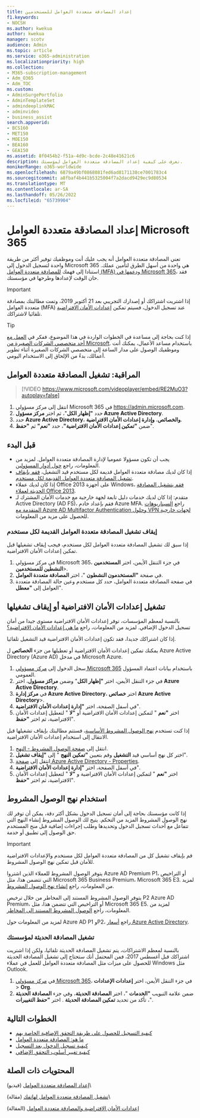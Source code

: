 ```yaml
---
title: إعداد المصادقة متعددة العوامل للمستخدمين
f1.keywords:
- NOCSH
ms.author: kwekua
author: kwekua
manager: scotv
audience: Admin
ms.topic: article
ms.service: o365-administration
ms.localizationpriority: high
ms.collection:
- M365-subscription-management
- Adm_O365
- Adm_TOC
ms.custom:
- AdminSurgePortfolio
- AdminTemplateSet
- admindeeplinkMAC
- adminvideo
- business_assist
search.appverid:
- BCS160
- MET150
- MOE150
- BEA160
- GEA150
ms.assetid: 8f0454b2-f51a-4d9c-bcde-2c48e41621c6
description: تعرف على كيفية إعداد المصادقة متعددة العوامل لمؤسستك.
monikerRange: o365-worldwide
ms.openlocfilehash: 6879a49bf0868081fed6ad8171138ce7001783c4
ms.sourcegitcommit: a8fbaf4b441b5325004f7a2dacd9429ec9d80534
ms.translationtype: MT
ms.contentlocale: ar-SA
ms.lasthandoff: 05/26/2022
ms.locfileid: "65739904"
---
```

# <a name="set-up-multifactor-authentication-for-microsoft-365"></a>إعداد المصادقة متعددة العوامل Microsoft 365

تعني المصادقة متعددة العوامل أنه يجب عليك أنت وموظفيك توفير أكثر من طريقة واحدة لتسجيل الدخول إلى Microsoft 365 هي واحدة من أسهل الطرق لتأمين عملك. استنادا إلى فهمك [للمصادقة متعددة العوامل (MFA) ودعمها في Microsoft 365](multi-factor-authentication-microsoft-365.md)، فقد حان الوقت لإعدادها وطرحها في مؤسستك. 

> [!IMPORTANT]
> إذا اشتريت اشتراكك أو إصدارك التجريبي بعد 21 أكتوبر 2019، وتمت مطالبتك بمصادقة متعددة العوامل (MFA) عند تسجيل الدخول، فسيتم تمكين [إعدادات الأمان الافتراضية](/azure/active-directory/fundamentals/concept-fundamentals-security-defaults) تلقائيا لاشتراكك.

> [!TIP]
> إذا كنت بحاجة إلى مساعدة في الخطوات الواردة في هذا الموضوع، ففكر في [العمل مع أحد متخصصي الشركات الصغيرة من Microsoft](https://go.microsoft.com/fwlink/?linkid=2186871). باستخدام مساعد الأعمال، يمكنك أنت وموظفيك الوصول على مدار الساعة إلى متخصصي الشركات الصغيرة أثناء تطوير أعمالك، بدءً من الإلحاق إلى الاستخدام اليومي.

## <a name="watch-turn-on-multifactor-authentication"></a>المراقبة: تشغيل المصادقة متعددة العوامل

> [!VIDEO https://www.microsoft.com/videoplayer/embed/RE2MuO3?autoplay=false]

1. انتقل إلى مركز مسؤولي Microsoft 365 في <a href="https://admin.microsoft.com/ " target="_blank">https://admin.microsoft.com</a>.
1. حدد **"إظهار الكل**"، ثم اختر **مركز مسؤول Azure Active Directory**.
1. حدد **Azure Active Directory**، **والخصائص**، **وإدارة إعدادات الأمان الافتراضية**.
1. ضمن **"تمكين إعدادات الأمان الافتراضية"**، حدد **"نعم"** ثم **"حفظ**".

## <a name="before-you-begin"></a>قبل البدء

- يجب أن تكون مسؤولا عموميا لإدارة المصادقة متعددة العوامل. لمزيد من المعلومات، راجع [حول أدوار المسؤولين](../add-users/about-admin-roles.md).
- إذا كان لديك مصادقة متعددة العوامل قديمة لكل مستخدم قيد التشغيل، [فقم بإيقاف تشغيل المصادقة متعددة العوامل القديمة لكل مستخدم](#turn-off-legacy-per-user-mfa).
- إذا كان لديك عملاء Office 2013 على أجهزة Windows، [فقم بتشغيل المصادقة الحديثة لعملاء Office 2013](./enable-modern-authentication.md).
- متقدم: إذا كان لديك خدمات دليل تابعة لجهة خارجية مع خدمات الأمان المشترك لـ Active Directory (AD FS)، فقم بإعداد خادم Azure MFA. راجع [السيناريوهات المتقدمة مع Azure AD Multifactor Authentication وحلول VPN لجهات خارجية](/azure/active-directory/authentication/howto-mfaserver-nps-vpn) للحصول على مزيد من المعلومات.

### <a name="turn-off-legacy-per-user-mfa"></a>إيقاف تشغيل المصادقة متعددة العوامل القديمة لكل مستخدم

إذا سبق لك تشغيل المصادقة متعددة العوامل لكل مستخدم، فيجب إيقاف تشغيلها قبل تمكين إعدادات الأمان الافتراضية.

1. في مركز مسؤولي Microsoft 365، في جزء التنقل الأيمن، اختر **المستخدمين النشطين للمستخدمين**\>.
1. في صفحة **"المستخدمون النشطون** "، اختر **المصادقة متعددة العوامل**.
1. في صفحة المصادقة متعددة العوامل، حدد كل مستخدم وعين حالة المصادقة متعددة العوامل إلى **"معطل**".

## <a name="turn-security-defaults-on-or-off"></a>تشغيل إعدادات الأمان الافتراضية أو إيقاف تشغيلها

بالنسبة لمعظم المؤسسات، توفر إعدادات الأمان الافتراضية مستوى جيدا من أمان تسجيل الدخول الإضافي. لمزيد من المعلومات، راجع [ما هي إعدادات الأمان الافتراضية؟](/azure/active-directory/fundamentals/concept-fundamentals-security-defaults)

إذا كان اشتراكك جديدا، فقد تكون إعدادات الأمان الافتراضية قيد التشغيل تلقائيا.

يمكنك تمكين إعدادات الأمان الافتراضية أو تعطيلها من جزء **الخصائص** ل Azure Active Directory (Azure AD) في مدخل Microsoft Azure.

1. سجل الدخول إلى [مركز مسؤولي Microsoft 365](https://admin.microsoft.com) باستخدام بيانات اعتماد المسؤول العمومي.
2. في جزء التنقل الأيمن، اختر **"إظهار الكل**" وضمن **مراكز مسؤول**، اختر **Azure Active Directory**.
3. في **مركز إدارة Azure Active Directory**، اختر **خصائص** **Azure Active Directory**\>.
4. في أسفل الصفحة، اختر **"إدارة إعدادات الأمان الافتراضية**".
5. اختر **"نعم** " لتمكين إعدادات الأمان الافتراضية أو **"لا** " لتعطيل إعدادات الأمان الافتراضية، ثم اختر **"حفظ**".

إذا كنت تستخدم [نهج الوصول المشروط الأساسية](/azure/active-directory/conditional-access/concept-baseline-protection)، فستتم مطالبتك بإيقاف تشغيلها قبل الانتقال إلى استخدام إعدادات الأمان الافتراضية.

1. انتقل إلى [صفحة الوصول المشروط - النهج](https://portal.azure.com/#blade/Microsoft_AAD_IAM/ConditionalAccessBlade/Policies).
2. اختر كل نهج أساسي قيد **التشغيل** وقم بتعيين **"تمكين النهج** " إلى **"إيقاف تشغيل**".
3. انتقل إلى [صفحة Azure Active Directory - Properties](https://portal.azure.com/#blade/Microsoft_AAD_IAM/ActiveDirectoryMenuBlade/Properties).
4. في أسفل الصفحة، اختر **"إدارة إعدادات الأمان الافتراضية**".
5. اختر **"نعم** " لتمكين إعدادات الأمان الافتراضية و **"لا** " لتعطيل إعدادات الأمان الافتراضية، ثم اختر **"حفظ**".

## <a name="use-conditional-access-policies"></a>استخدام نهج الوصول المشروط

إذا كانت مؤسستك بحاجة إلى أمان تسجيل الدخول بشكل أكثر دقة، يمكن أن توفر لك نهج الوصول المشروط المزيد من التحكم. يتيح لك الوصول المشروط إنشاء النهج التي تتفاعل مع أحداث تسجيل الدخول وتحديدها وطلب إجراءات إضافية قبل منح المستخدم حق الوصول إلى تطبيق أو خدمة.

> [!IMPORTANT]
> قم بإيقاف تشغيل كل من المصادقة متعددة العوامل لكل مستخدم والإعدادات الافتراضية للأمان قبل تمكين نهج الوصول المشروط.

يتوفر الوصول المشروط للعملاء الذين اشتروا Azure AD Premium P1، أو التراخيص التي تتضمن هذا، مثل Microsoft 365 Business Premium، Microsoft 365 E3. لمزيد من المعلومات، راجع [إنشاء نهج الوصول المشروط](/azure/active-directory/authentication/tutorial-enable-azure-mfa).

يتوفر الوصول المشروط المستند إلى المخاطر من خلال ترخيص P2 Azure AD Premium، أو التراخيص التي تتضمن هذا، مثل Microsoft 365 E5. لمزيد من المعلومات، راجع [الوصول المشروط المستند إلى المخاطر](/azure/active-directory/conditional-access/howto-conditional-access-policy-risk).

لمزيد من المعلومات حول Azure AD P1 وP2، راجع [أسعار Azure Active Directory](https://azure.microsoft.com/pricing/details/active-directory/).

### <a name="turn-on-modern-authentication-for-your-organization"></a>تشغيل المصادقة الحديثة لمؤسستك

بالنسبة لمعظم الاشتراكات، يتم تشغيل المصادقة الحديثة تلقائيا، ولكن إذا اشتريت اشتراكك قبل أغسطس 2017، فمن المحتمل أنك ستحتاج إلى تشغيل المصادقة الحديثة للحصول على ميزات مثل المصادقة متعددة العوامل للعمل في عملاء Windows مثل Outlook.


1. في <a href="https://go.microsoft.com/fwlink/p/?linkid=2024339" target="_blank">مركز مسؤولي Microsoft 365</a>، في جزء التنقل الأيمن، اختر **إعدادات الإعدادات** \> **Org**.
2. ضمن علامة التبويب **"الخدمات** "، اختر **المصادقة الحديثة**، وفي جزء **المصادقة الحديثة** ، تأكد من تحديد **تمكين المصادقة الحديثة** . اختر **"حفظ التغييرات**".


## <a name="next-steps"></a>الخطوات التالية

- [كيفية التسجيل للحصول على طريقة التحقق الإضافية الخاصة بهم](https://support.microsoft.com/office/ace1d096-61e5-449b-a875-58eb3d74de14)
- [ما هو: المصادقة متعددة العوامل](https://support.microsoft.com/help/4577374/what-is-multifactor-authentication)
- [كيفية تسجيل الدخول بعد التسجيل](https://support.microsoft.com/office/2b856342-170a-438e-9a4f-3c092394d3cb)
- [كيفية تغيير أسلوب التحقق الإضافي](https://support.microsoft.com/office/956ec8d0-7081-4518-a701-f8414cc20831)

## <a name="related-content"></a>المحتويات ذات الصلة

[إعداد المصادقة متعددة العوامل](set-up-multi-factor-authentication.md) (فيديو)\

[تشغيل المصادقة متعددة العوامل لهاتفك](https://support.microsoft.com/office/ace1d096-61e5-449b-a875-58eb3d74de14) (مقالة)\

[إعدادات الأمان الافتراضية والمصادقة متعددة العوامل](/microsoft-365/business-premium/m365bp-conditional-access) (المقالة)